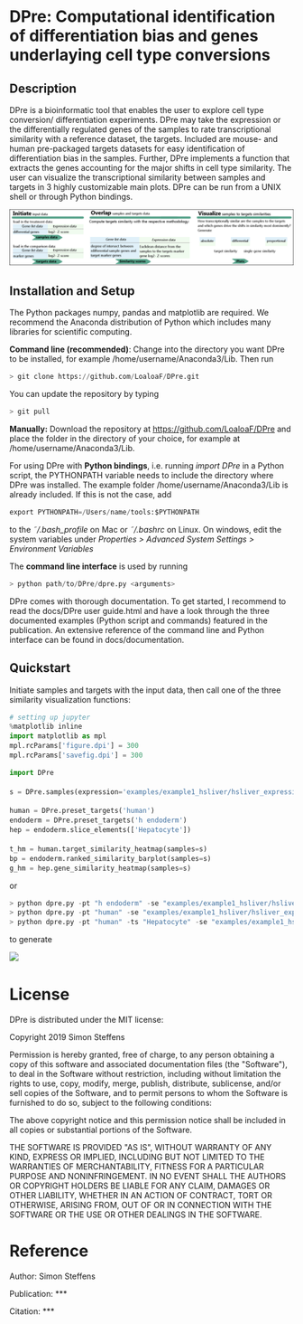 
# DPre: Computational identification of differentiation bias and genes underlaying cell type conversions

## Description
DPre is a bioinformatic tool that enables the user to explore cell type conversion/ differentiation experiments. DPre may take the expression or the differentially regulated genes of the samples to rate transcriptional similarity with a reference dataset, the targets. Included are mouse- and human pre-packaged targets datasets for easy identification of differentiation bias in the samples. Further, DPre implements a function that extracts the genes accounting for the major shifts in cell type similarity. The user can visualize the transcriptional similarity between samples and targets in 3 highly customizable main plots. DPre can be run from a UNIX shell or through Python bindings.

<img src="docs/images/DPre_schematic.png"/> 


## Installation and Setup

The Python packages numpy, pandas and matplotlib are required. We recommend the Anaconda distribution of Python which includes many libraries for scientific computing. 

<b>Command line (recommended)</b>:
Change into the directory you want DPre to be installed, for example /home/username/Anaconda3/Lib. Then run


```python
> git clone https://github.com/LoaloaF/DPre.git
```

You can update the repository by typing


```python
> git pull
```

<b>Manually:</b> Download the repository at https://github.com/LoaloaF/DPre and place the folder in the directory of your choice, for example at  /home/username/Anaconda3/Lib. 


For using DPre with <b>Python bindings</b>, i.e. running <i>import DPre</i> in a Python script, the PYTHONPATH variable needs to include the directory where DPre was installed. The example folder /home/username/Anaconda3/Lib is already included. If this is not the case, add 


```python
export PYTHONPATH=/Users/name/tools:$PYTHONPATH
```

to the <i>&tilde;/.bash_profile</i> on Mac or <i>&tilde;/.bashrc</i> on Linux. On windows, edit the system variables under <i>Properties > Advanced System Settings > Environment Variables</i>

The <b>command line interface</b> is used by running


```python
> python path/to/DPre/dpre.py <arguments>
```

DPre comes with thorough documentation. To get started, I recommend to read the docs/DPre user guide.html and have a look through the three documented examples (Python script and commands) featured in the publication. An extensive reference of the command line and Python interface can be found in docs/documentation.

## Quickstart
Initiate samples and targets with the input data, then call one of the three similarity visualization functions:


```python
# setting up jupyter
%matplotlib inline
import matplotlib as mpl
mpl.rcParams['figure.dpi'] = 300
mpl.rcParams['savefig.dpi'] = 300
```


```python
import DPre

s = DPre.samples(expression='examples/example1_hsliver/hsliver_expression.tsv', ctrl='Day00')

human = DPre.preset_targets('human')
endoderm = DPre.preset_targets('h endoderm')
hep = endoderm.slice_elements(['Hepatocyte'])

t_hm = human.target_similarity_heatmap(samples=s)
bp = endoderm.ranked_similarity_barplot(samples=s)
g_hm = hep.gene_similarity_heatmap(samples=s)
```

or


```python
> python dpre.py -pt "h endoderm" -se "examples/example1_hsliver/hsliver_expression.tsv" -c "Day00" target_sim
> python dpre.py -pt "human" -se "examples/example1_hsliver/hsliver_expression.tsv" -c "Day00" ranked_sim
> python dpre.py -pt "human" -ts "Hepatocyte" -se "examples/example1_hsliver/hsliver_expression.tsv" -c "Day00" gene_sim
```

to generate

<img src="docs/images/DPre_showcase.png"/> 

# License

DPre is distributed under the MIT license:

Copyright 2019 Simon Steffens

Permission is hereby granted, free of charge, to any person obtaining a copy of this software and associated documentation files (the "Software"), to deal in the Software without restriction, including without limitation the rights to use, copy, modify, merge, publish, distribute, sublicense, and/or sell copies of the Software, and to permit persons to whom the Software is furnished to do so, subject to the following conditions:

The above copyright notice and this permission notice shall be included in all copies or substantial portions of the Software.

THE SOFTWARE IS PROVIDED "AS IS", WITHOUT WARRANTY OF ANY KIND, EXPRESS OR IMPLIED, INCLUDING BUT NOT LIMITED TO THE WARRANTIES OF MERCHANTABILITY, FITNESS FOR A PARTICULAR PURPOSE AND NONINFRINGEMENT. IN NO EVENT SHALL THE AUTHORS OR COPYRIGHT HOLDERS BE LIABLE FOR ANY CLAIM, DAMAGES OR OTHER LIABILITY, WHETHER IN AN ACTION OF CONTRACT, TORT OR OTHERWISE, ARISING FROM, OUT OF OR IN CONNECTION WITH THE SOFTWARE OR THE USE OR OTHER DEALINGS IN THE SOFTWARE.

# Reference

Author: Simon Steffens<br>

Publication: ***<br>

Citation: ***<br>

